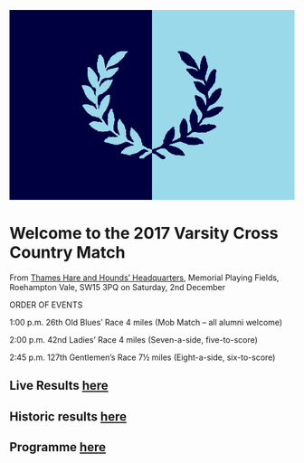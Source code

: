 ![OXCAM](VMLogo-25Nov17.png)

# Welcome to the 2017 Varsity Cross Country Match

From [Thames Hare and Hounds’ Headquarters](https://www.google.co.uk/maps/place/Richard+Evans+Memorial+Playing+Fields,+Roehampton+Vale,+Wimbledon,+London+SW15+3PQ/@51.436469,-0.2617758,2165m/data=!3m1!1e3!4m5!3m4!1s0x48760ec95afaa43f:0xfc203bb538bd992a!8m2!3d51.436469!4d-0.2530211),
Memorial Playing Fields, Roehampton Vale, SW15 3PQ
on Saturday, 2nd December


ORDER OF EVENTS

1:00 p.m. 26th Old Blues’ Race 4 miles
(Mob Match – all alumni welcome)

2:00 p.m. 42nd Ladies’ Race 4 miles
(Seven-a-side, five-to-score)

2:45 p.m. 127th Gentlemen’s Race 7½ miles
(Eight-a-side, six-to-score)

## Live Results [here](https://data.opentrack.run/x/2017/GBR/varsityxc/event/)

## Historic results [here](/xcvm_results.json)

## Programme [here](/2017-VMProgramme-02Dec17.pdf)

